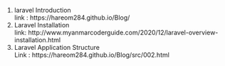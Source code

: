 <ol>
  <li> laravel Introduction </li>
  link : https://hareom284.github.io/Blog/ 
  <li>Laravel Installation</li>
  link: http://www.myanmarcoderguide.com/2020/12/laravel-overview-installation.html
  <li>Laravel Application Structure</li>
  Link : https://hareom284.github.io/Blog/src/002.html
</ol>

